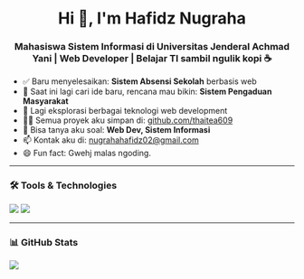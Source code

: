 <h1 align="center">Hi 👋, I'm Hafidz Nugraha</h1>
<h3 align="center">Mahasiswa Sistem Informasi di Universitas Jenderal Achmad Yani | Web Developer | Belajar TI sambil ngulik kopi ☕</h3>

- ✅ Baru menyelesaikan: **Sistem Absensi Sekolah** berbasis web
- 🧠 Saat ini lagi cari ide baru, rencana mau bikin: **Sistem Pengaduan Masyarakat**
- 🌱 Lagi eksplorasi berbagai teknologi web development
- 👨‍💻 Semua proyek aku simpan di: [github.com/thaitea609](https://github.com/thaitea609)
- 💬 Bisa tanya aku soal: **Web Dev, Sistem Informasi**
- 📫 Kontak aku di: [nugrahahafidz02@gmail.com](mailto:nugrahahafidz02@gmail.com)
- 😄 Fun fact: Gwehj malas ngoding.

---

### 🛠️ Tools & Technologies

<p align="left">
  <img src="https://skillicons.dev/icons?i=php,html,css,js,mysql,git,vscode,windows" />
  <img src="https://img.shields.io/badge/Kali%20Linux-557C94?style=flat&logo=kalilinux&logoColor=white" />
</p>

---

### 📊 GitHub Stats

<p align="left">
  <img src="https://github-readme-stats.vercel.app/api?username=thaitea609&show_icons=true&theme=tokyonight" />
</p>

